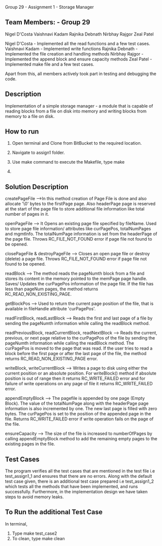 Group 29 - Assignment 1 - Storage Manager 


Team Members: - Group 29
-----------------------------------------------------------
Nigel D'Costa
Vaishnavi Kadam
Rajnika Debnath
Nirbhay Rajgor
Zeal Patel

Nigel D'Costa - Implemented all the read functions and a few test cases.
Vaishnavi Kadam - Implemented write functions
Rajnika Debnath - Implemented the file creation and handling methods 
Nirbhay Rajgor - Implemented the append block and ensure capacity methods
Zeal Patel - Implemented make file and a few test cases.

Apart from this, all members actively took part in testing and debugging the code.

Description
---------------------------------------------------------

Implementation of a simple storage manager - a module that is capable of reading blocks
from a file on disk into memory and writing blocks from memory to a file on disk.


How to run
-----------------------------------------------------------

1. Open terminal and Clone from BitBucket to the required location.

2. Navigate to assign1 folder.

3. Use make command to execute the Makefile, type make
4. 



Solution Description
-----------------------------------------------------------

createPageFile -->In this method 
creation of Page File is done and also allocate '\0' bytes to the firstPage page. Also headerPage page is reserved at the start of the page file to store additional file information like total number of pages in it.


openPageFile -->
 It Opens an existing page file specified by fileName. Used to store page file information/ attributes like curPagePos, totalNumPages and mgmtInfo. The totalNumPage information is set from the headerPage of the page file. Throws RC_FILE_NOT_FOUND error if page file not found to be opened. 

closePageFile & destroyPageFile -->
 Closes an open page file or destroy (delete) a page file. Throws RC_FILE_NOT_FOUND error if page file not found to be opened.


readBlock -->
 The method reads the pageNumth block from a file and stores its content in the memory pointed to the memPage page handle. Saves/ Updates the curPagePos information of the page file. If the file has less than pageNum pages, the method returns RC_READ_NON_EXISTING_PAGE.


getBlockPos -->
 Used to return the current page position of the file, that is available in fileHandle attribute 'curPagePos'.


readFirstBlock, readLastBlock -->
 Reads the first and last page of a file by sending the pageNumth information while calling the readBlock method.


readPreviousBlock, readCurrentBlock, readNextBlock --> 
Reads the current, previous, or next page relative to the curPagePos of the file by sending the pageNumth information while calling the readBlock method. The curPagePos is moved to the page that was read. If the user tries to read a block before the first page or after the last page of the file, the method returns RC_READ_NON_EXISTING_PAGE error.


writeBlock, writeCurrentBlock -->
 Writes a page to disk using either the current position or an absolute position. For writeBlock() method if absolute position is out of range then it returns RC_WRITE_FAILED error and for failure of write operations on any page of file it returns RC_WRITE_FAILED error.


appendEmptyBlock --> 
The pagefile is appended by one page (Empty Block). The value of the totalNumPage along with the headerPage page information is also incremented by one. The new last page is filled with zero bytes. The curPagePos is set to the position of the appended page in the file. Returns RC_WRITE_FAILED error if write operation fails on the page of the file.


ensureCapacity --> 
The size of the file is increased to numberOfPages by calling appendEmptyBlock method to add the remaining empty pages to the existing pages in the file.



Test Cases
-----------------------------------------------------------
The program verifies all the test cases that are mentioned in the test file i.e test_assign1_1 and ensures that there are no errors. Along with the default test case given, there is an additional test case prepared i.e test_assign1_2 which tests all the methods that have been implemented, and runs successfully. Furthermore, in the implementation design we have taken steps to avoid memory leaks.

To Run the additional Test Case
-----------------------------------------------------------
In terminal,
1. Type
	make test_case2
2. To clean, type
	make clean



